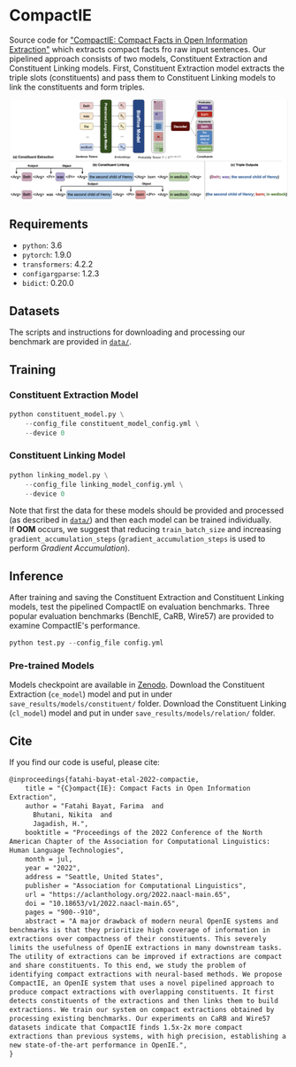 # CompactIE
Source code for ["CompactIE: Compact Facts in Open Information Extraction"](https://aclanthology.org/2022.naacl-main.65/) which extracts compact facts fro raw input sentences. Our pipelined approach consists of two models, Constituent Extraction and Constituent Linking models. First, Constituent Extraction model extracts the triple slots (constituents) and pass them to Constituent Linking models to link the constituents and form triples.
<p align="center">
<img src="https://github.com/FarimaFatahi/CompactIE/blob/main/example.png" width="750">
</p> 

## Requirements
* `python`: 3.6
* `pytorch`: 1.9.0
* `transformers`: 4.2.2
* `configargparse`: 1.2.3
* `bidict`: 0.20.0

## Datasets
The scripts and instructions for downloading and processing our benchmark are provided in [`data/`](https://github.com/FarimaFatahi/CompactIE/tree/master/data).

## Training
### Constituent Extraction Model
```python 
python constituent_model.py \
    --config_file constituent_model_config.yml \
    --device 0
```

### Constituent Linking Model
```python 
python linking_model.py \
    --config_file linking_model_config.yml \
    --device 0
```

Note that first the data for these models should be provided and processed (as described in [`data/`](https://github.com/FarimaFatahi/CompactIE/tree/master/data)) and then each model can be trained individually.  
If **OOM** occurs, we suggest that reducing `train_batch_size` and increasing `gradient_accumulation_steps` (`gradient_accumulation_steps` is used to perform *Gradient Accumulation*). 

## Inference
After training and saving the Constituent Extraction and Constituent Linking models, test the pipelined CompactIE on evaluation benchmarks. Three popular evaluation benchmarks (BenchIE, CaRB, Wire57) are provided to examine CompactIE's performance.
```python 
python test.py --config_file config.yml
```
### Pre-trained Models
Models checkpoint are available in [Zenodo](https://drive.google.com/drive/folders/1b7JD419DBJv2BrNduBYOs8floP1JgO0-?usp=sharing). Download the Constituent Extraction (`ce_model`) model and put in under `save_results/models/constituent/` folder. Download the Constituent Linking (`cl_model`) model and put in under `save_results/models/relation/` folder.

## Cite
If you find our code is useful, please cite:
```
@inproceedings{fatahi-bayat-etal-2022-compactie,
    title = "{C}ompact{IE}: Compact Facts in Open Information Extraction",
    author = "Fatahi Bayat, Farima  and
      Bhutani, Nikita  and
      Jagadish, H.",
    booktitle = "Proceedings of the 2022 Conference of the North American Chapter of the Association for Computational Linguistics: Human Language Technologies",
    month = jul,
    year = "2022",
    address = "Seattle, United States",
    publisher = "Association for Computational Linguistics",
    url = "https://aclanthology.org/2022.naacl-main.65",
    doi = "10.18653/v1/2022.naacl-main.65",
    pages = "900--910",
    abstract = "A major drawback of modern neural OpenIE systems and benchmarks is that they prioritize high coverage of information in extractions over compactness of their constituents. This severely limits the usefulness of OpenIE extractions in many downstream tasks. The utility of extractions can be improved if extractions are compact and share constituents. To this end, we study the problem of identifying compact extractions with neural-based methods. We propose CompactIE, an OpenIE system that uses a novel pipelined approach to produce compact extractions with overlapping constituents. It first detects constituents of the extractions and then links them to build extractions. We train our system on compact extractions obtained by processing existing benchmarks. Our experiments on CaRB and Wire57 datasets indicate that CompactIE finds 1.5x-2x more compact extractions than previous systems, with high precision, establishing a new state-of-the-art performance in OpenIE.",
}
```
